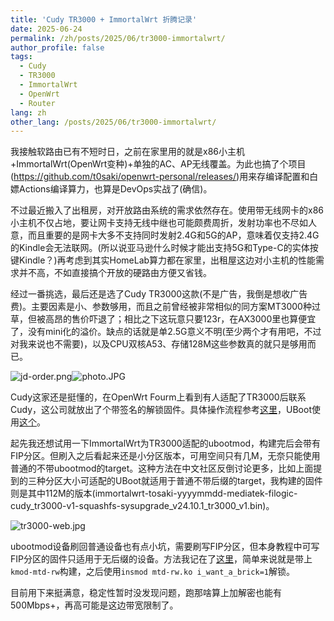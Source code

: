 ```yaml
---
title: 'Cudy TR3000 + ImmortalWrt 折腾记录'
date: 2025-06-24
permalink: /zh/posts/2025/06/tr3000-immortalwrt/
author_profile: false
tags:
  - Cudy
  - TR3000
  - ImmortalWrt
  - OpenWrt
  - Router
lang: zh
other_lang: /posts/2025/06/tr3000-immortalwrt/
---
```

我接触软路由已有不短时日，之前在家里用的就是x86小主机+ImmortalWrt(OpenWrt变种)+单独的AC、AP无线覆盖。为此也搞了个项目(https://github.com/t0saki/openwrt-personal/releases/)用来存编译配置和白嫖Actions编译算力，也算是DevOps实战了(确信)。

不过最近搬入了出租房，对开放路由系统的需求依然存在。使用带无线网卡的x86小主机不仅占地，要让网卡支持无线中继也可能颇费周折，发射功率也不尽如人意，而且重要的是网卡大多不支持同时发射2.4G和5G的AP，意味着仅支持2.4G的Kindle会无法联网。(所以说亚马逊什么时候才能出支持5G和Type-C的实体按键Kindle？)再考虑到其实HomeLab算力都在家里，出租屋这边对小主机的性能需求并不高，不如直接搞个开放的硬路由方便又省钱。

经过一番挑选，最后还是选了Cudy TR3000这款(不是广告，我倒是想收广告费)。主要因素是小、参数够用，而且之前曾经被非常相似的同方案MT3000种过草，但被高昂的售价吓退了；相比之下这玩意只要123r，在AX3000里也算便宜了，没有mini化的溢价。缺点的话就是单2.5G意义不明(至少两个才有用吧，不过对我来说也不需要)，以及CPU双核A53、存储128M这些参数真的就只是够用而已。

![jd-order.png](https://i.tsk.im/file/BzFuKFF7.png)![photo.JPG](https://i.tsk.im/file/qCoJTKji.jpg)

Cudy这家还是挺懂的，在OpenWrt Fourm上看到有人适配了TR3000后联系Cudy，这公司就放出了个带签名的解锁固件。具体操作流程参考[这里](https://www.right.com.cn/forum/forum.php?mod=viewthread&tid=8411618)，UBoot使用[这个](https://www.right.com.cn/forum/thread-8415351-1-1.html)。

起先我还想试用一下ImmortalWrt为TR3000适配的ubootmod，构建完后会带有FIP分区。但刷入之后看起来还是小分区版本，可用空间只有几M，无奈只能使用普通的不带ubootmod的target。这种方法在中文社区反倒讨论更多，比如上面提到的三种分区大小可适配的UBoot就适用于普通不带后缀的target，我构建的固件则是其中112M的版本(immortalwrt-tosaki-yyyymmdd-mediatek-filogic-cudy_tr3000-v1-squashfs-sysupgrade_v24.10.1_tr3000_v1.bin)。

![tr3000-web.jpg](https://i.tsk.im/file/htr3rbq0.jpg)

ubootmod设备刷回普通设备也有点小坑，需要刷写FIP分区，但本身教程中可写FIP分区的固件只适用于无后缀的设备。方法我记在了[这里](https://www.right.com.cn/forum/thread-8433045-1-1.html)，简单来说就是带上`kmod-mtd-rw`构建，之后使用`insmod mtd-rw.ko i_want_a_brick=1`解锁。

目前用下来挺满意，稳定性暂时没发现问题，跑那啥算上加解密也能有500Mbps+，再高可能是这边带宽限制了。